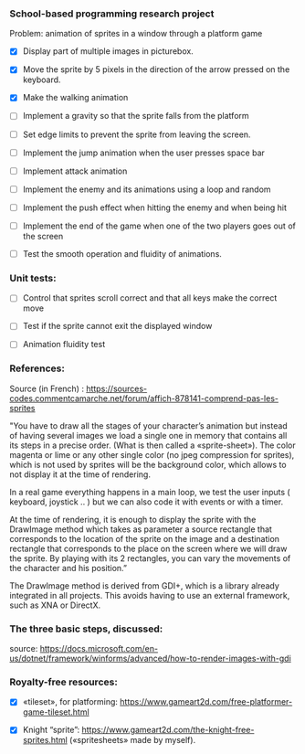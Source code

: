 ### School-based programming research project
Problem: animation of sprites in a window through a platform game

- [x] Display part of multiple images in picturebox.

- [x] Move the sprite by 5 pixels in the direction of the arrow pressed on the keyboard.

- [x] Make the walking animation

- [ ] Implement a gravity so that the sprite falls from the platform

- [ ] Set edge limits to prevent the sprite from leaving the screen.

- [ ] Implement the jump animation when the user presses space bar

- [ ] Implement attack animation

- [ ] Implement the enemy and its animations using a loop and random

- [ ] Implement the push effect when hitting the enemy and when being hit

- [ ] Implement the end of the game when one of the two players goes out of the screen

- [ ] Test the smooth operation and fluidity of animations. 


### Unit tests:

- [ ] Control that sprites scroll correct and that all keys make the correct move

- [ ] Test if the sprite cannot exit the displayed window

- [ ] Animation fluidity test

### References:

Source (in French) : https://sources-codes.commentcamarche.net/forum/affich-878141-comprend-pas-les-sprites 

"You have to draw all the stages of your character’s animation but instead of having several images we load a single one in memory that contains all its steps in a precise order. 
(What is then called a «sprite-sheet»).
The color magenta or lime or any other single color (no jpeg compression for sprites), which is not used by sprites will be the background color, which allows to not display it at the time of rendering.

In a real game everything happens in a main loop, we test the user inputs ( keyboard, joystick .. ) but we can also code it with events or with a timer. 

At the time of rendering, it is enough to display the sprite with the DrawImage method which takes as parameter a source rectangle that corresponds to the location of the sprite on the image and a destination rectangle that corresponds to the place on the screen where we will draw the sprite. 
By playing with its 2 rectangles, you can vary the movements of the character and his position.”

The DrawImage method is derived from GDI+, which is a library already integrated in all projects.
This avoids having to use an external framework, such as XNA or DirectX. 

### The three basic steps, discussed:
source: https://docs.microsoft.com/en-us/dotnet/framework/winforms/advanced/how-to-render-images-with-gdi

### Royalty-free resources:

- [x] «tileset», for platforming: 
https://www.gameart2d.com/free-platformer-game-tileset.html 

- [x] Knight “sprite”:
https://www.gameart2d.com/the-knight-free-sprites.html
(«spritesheets» made by myself). 
